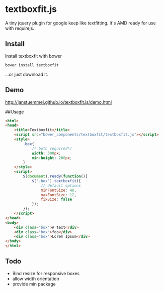 # textboxfit.js

A tiny jquery plugin for google keep like textfitting.
It's AMD ready for use with requirejs.

## Install

Install textboxfit with bower

```
bower install textboxfit
```

...or just download it.

## Demo

http://janstuemmel.github.io/textboxfit.js/demo.html

##Usage

```html
<html>
<head>
    <title>Textboxfit</title>
    <script src="bower_components/textboxfit/textboxfit.js"></script>
    <style>
        .box{
            /* both required*/
            width: 300px;
            min-height: 200px;
        }
    </style>
    <script>
        S(document).ready(function(){
            $('.box').textboxfit({
                // default options
                minFontSize: 48,
                maxFontSize: 12,
                fixSize: false
            });
        });
    </script>
</head>
<body>
    <div class="box">A text</div>
    <div class="box">foo</div>
    <div class="box">Lorem Ipsum</div>
</body>
</html>
```

## Todo

* Bind resize for responsive boxes
* allow width orientation
* provide min package
